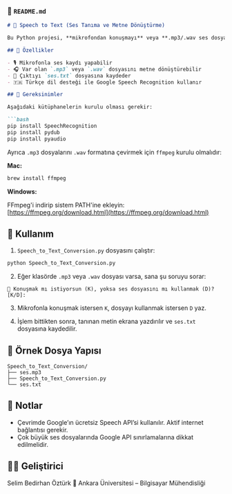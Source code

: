 ### 📄 `README.md`

````markdown
# 🎤 Speech to Text (Ses Tanıma ve Metne Dönüştürme)

Bu Python projesi, **mikrofondan konuşmayı** veya **.mp3/.wav ses dosyalarını** tanıyarak **Türkçe metne dönüştürür** ve sonucu bir dosyaya (`ses.txt`) kaydeder.

## 🚀 Özellikler

- 🎙️ Mikrofonla ses kaydı yapabilir
- 🎧 Var olan `.mp3` veya `.wav` dosyasını metne dönüştürebilir
- 📝 Çıktıyı `ses.txt` dosyasına kaydeder
- 🇹🇷 Türkçe dil desteği ile Google Speech Recognition kullanır

## 🧰 Gereksinimler

Aşağıdaki kütüphanelerin kurulu olması gerekir:

```bash
pip install SpeechRecognition
pip install pydub
pip install pyaudio
````

Ayrıca `.mp3` dosyalarını `.wav` formatına çevirmek için `ffmpeg` kurulu olmalıdır:

**Mac:**

```bash
brew install ffmpeg
```

**Windows:**

FFmpeg'i indirip sistem PATH'ine ekleyin: [https://ffmpeg.org/download.html](https://ffmpeg.org/download.html)

## 📂 Kullanım

1. `Speech_to_Text_Conversion.py` dosyasını çalıştır:

```bash
python Speech_to_Text_Conversion.py
```

2. Eğer klasörde `.mp3` veya `.wav` dosyası varsa, sana şu soruyu sorar:

```
🎤 Konuşmak mı istiyorsun (K), yoksa ses dosyasını mı kullanmak (D)? [K/D]:
```

3. Mikrofonla konuşmak istersen `K`, dosyayı kullanmak istersen `D` yaz.

4. İşlem bittikten sonra, tanınan metin ekrana yazdırılır ve `ses.txt` dosyasına kaydedilir.

## 📁 Örnek Dosya Yapısı

```
Speech_to_Text_Conversion/
├── ses.mp3
├── Speech_to_Text_Conversion.py
└── ses.txt
```

## 🔐 Notlar

* Çevrimde Google’ın ücretsiz Speech API’si kullanılır. Aktif internet bağlantısı gerekir.
* Çok büyük ses dosyalarında Google API sınırlamalarına dikkat edilmelidir.

## 👨‍💻 Geliştirici

Selim Bedirhan Öztürk
💼 Ankara Üniversitesi – Bilgisayar Mühendisliği
